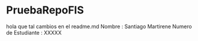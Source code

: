 # PruebaRepoFIS

hola que tal cambios en el readme.md
Nombre : Santiago Martirene
Numero de Estudiante : XXXXX